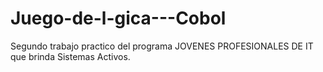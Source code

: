 # Juego-de-l-gica---Cobol
Segundo trabajo practico del programa JOVENES PROFESIONALES DE IT que brinda Sistemas Activos. 
